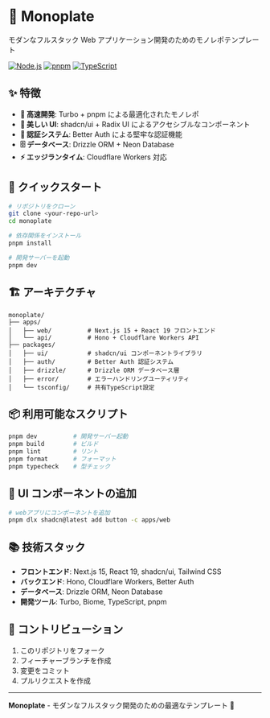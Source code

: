 # 🚀 Monoplate

モダンなフルスタック Web アプリケーション開発のためのモノレポテンプレート

[![Node.js](https://img.shields.io/badge/Node.js-22+-green.svg)](https://nodejs.org/)
[![pnpm](https://img.shields.io/badge/pnpm-10.15.0-blue.svg)](https://pnpm.io/)
[![TypeScript](https://img.shields.io/badge/TypeScript-5.9+-blue.svg)](https://www.typescriptlang.org/)

## ✨ 特徴

- **🚀 高速開発**: Turbo + pnpm による最適化されたモノレポ
- **🎨 美しい UI**: shadcn/ui + Radix UI によるアクセシブルなコンポーネント
- **🔐 認証システム**: Better Auth による堅牢な認証機能
- **🗄️ データベース**: Drizzle ORM + Neon Database
- **⚡ エッジランタイム**: Cloudflare Workers 対応

## 🚀 クイックスタート

```bash
# リポジトリをクローン
git clone <your-repo-url>
cd monoplate

# 依存関係をインストール
pnpm install

# 開発サーバーを起動
pnpm dev
```

## 🏗️ アーキテクチャ

```
monoplate/
├── apps/
│   ├── web/          # Next.js 15 + React 19 フロントエンド
│   └── api/          # Hono + Cloudflare Workers API
├── packages/
│   ├── ui/           # shadcn/ui コンポーネントライブラリ
│   ├── auth/         # Better Auth 認証システム
│   ├── drizzle/      # Drizzle ORM データベース層
│   ├── error/        # エラーハンドリングユーティリティ
│   └── tsconfig/     # 共有TypeScript設定
```

## 📦 利用可能なスクリプト

```bash
pnpm dev          # 開発サーバー起動
pnpm build        # ビルド
pnpm lint         # リント
pnpm format       # フォーマット
pnpm typecheck    # 型チェック
```

## 🎨 UI コンポーネントの追加

```bash
# webアプリにコンポーネントを追加
pnpm dlx shadcn@latest add button -c apps/web
```

## 📚 技術スタック

- **フロントエンド**: Next.js 15, React 19, shadcn/ui, Tailwind CSS
- **バックエンド**: Hono, Cloudflare Workers, Better Auth
- **データベース**: Drizzle ORM, Neon Database
- **開発ツール**: Turbo, Biome, TypeScript, pnpm

## 🤝 コントリビューション

1. このリポジトリをフォーク
2. フィーチャーブランチを作成
3. 変更をコミット
4. プルリクエストを作成

---

**Monoplate** - モダンなフルスタック開発のための最適なテンプレート 🚀
